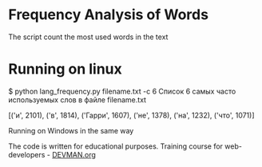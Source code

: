 # Frequency Analysis of Words

The script count the most used words in the text

# Running on linux
$ python lang_frequency.py filename.txt -c 6
Список 6 самых часто используемых слов в файле filename.txt

[('и', 2101),
 ('в', 1814),
 ('Гарри', 1607),
 ('не', 1378),
 ('на', 1232),
 ('что', 1071)]



Running on Windows in the same way

The code is written for educational purposes. Training course for web-developers - [DEVMAN.org](https://devman.org)
